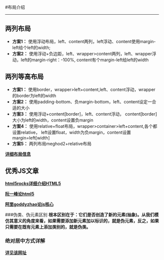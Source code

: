 #布局介绍
________________
## 两列布局
* **方案1：**
  使用浮动布局，left、content两列，left浮动、content使用margin-left给个left的width;
* **方案2：**
  使用浮动+负边距，left、wrapper>content两列，left、wrapper浮动，left的margin-right：-100%,
content有个margin-left给left的width

## 两列等高布局
 * **方案1：**
  使用border，wrapper>left+content,left、content浮动，wrapper的border为left的width
 * **方案2：**
  使用padding-bottom、负margin-bottom，left、content设定一合适的大小
 * **方案3：**
  使用浮动+content[border]，left、content浮动，
content[border]大小为left的width，content设置负margin
 * **方案4：**
  使用relative+float布局，wrapper>container>left+content,各个都设置relative，
left设置float，width为负margin，content设置margin=left[width]
 * **方案5：**
  两列布局meghod2+relative布局 

[**详细布局信息**](http://www.cnblogs.com/jununx/p/3336553.html)
## 优秀JS文章
[**html5rocks详细介绍HTML5**](http://slides.html5rocks.com/#landing-slide) 

[**阮一峰论html5**](http://javascript.ruanyifeng.com/#introduction)

[**阿里goddyzhao论js核心**](http://goddyzhao.tumblr.com/JavaScript-Internal)

###伪类、伪元素区别
 **根本区别在于：它们是否创造了新的元素(抽象)。从我们模仿其意义的角度来看，如果需要添加新元素加以标识的，就是伪元素，反之，如果只需要在既有元素上添加类别的，就是伪类。**
 
 ### 绝对居中方式详解
 [**详见该网址**](http://blog.csdn.net/freshlover/article/details/11579669)
